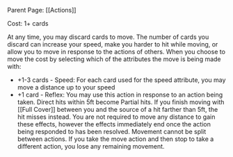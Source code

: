 Parent Page: [[Actions]]

Cost: 1+ cards

At any time, you may discard cards to move. The number of cards you discard can increase your speed, make you harder to hit while moving, or allow you to move in response to the actions of others. When you choose to move the cost by selecting which of the attributes the move is being made with:

- +1-3 cards - Speed: For each card used for the speed attribute, you may move a distance up to your speed
- +1 card - Reflex: You may use this action in response to an action being taken. Direct hits within 5ft become Partial hits. If you finish moving with [[Full Cover]] between you and the source of a hit farther than 5ft, the hit misses instead. You are not required to move any distance to gain these effects, however the effects immediately end once the action being responded to has been resolved.
Movement cannot be split between actions. If you take the move action and then stop to take a different action, you lose any remaining movement. 

